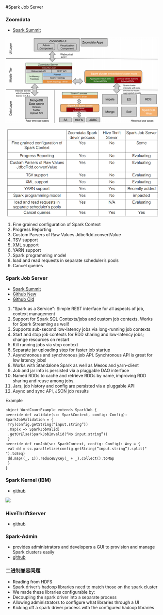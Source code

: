#Spark Job Server

### Zoomdata
- [Spark Summit](http://spark-summit.org/wp-content/uploads/2015/03/SSE15-14-Zoomdata-Alarcon.pdf)

<img src="/images/spark_job_server_arch.png" width="1000px">

![](/images/spark_job_server_remoting.png)

1. Fine grained configuration of Spark Context
2. Progress Reporting
3. Custom Parsers of Raw Values JdbcRdd.convertValue
4. TSV support
5. XML support
6. YARN support
7. Spark programming model
8. load and read requests in separate scheduler’s pools
9. Cancel queries


### Spark Job Server
- [Spark Summit](http://spark-summit.org/wp-content/uploads/2014/07/Spark-Job-Server-Easy-Spark-Job-Management-Chan-Chu.pdf)
- [Github New](https://github.com/spark-jobserver/spark-jobserver)
- [Github Old](http://github.com/ooyala/spark-jobserver)

1. "Spark as a Service": Simple REST interface for all aspects of job, context management
2. Support for Spark SQL Contexts/jobs and custom job contexts, Works for Spark Streaming as well!
3. Supports sub-second low-latency jobs via long-running job contexts
4. Start and stop job contexts for RDD sharing and low-latency jobs; change resources on restart
5. Kill running jobs via stop context
6. Separate jar uploading step for faster job startup
7. Asynchronous and synchronous job API. Synchronous API is great for low latency jobs!
8. Works with Standalone Spark as well as Mesos and yarn-client
9. Job and jar info is persisted via a pluggable DAO interface
10. Named RDDs to cache and retrieve RDDs by name, improving RDD sharing and reuse among jobs.
11. Jars, job history and config are persisted via a pluggable API
12. Async and sync API, JSON job results

Example

    object WordCountExample extends SparkJob {
    override def validate(sc: SparkContext, config: Config): SparkJobValidation = {
     Try(config.getString(“input.string”))
     .map(x => SparkJobValid)
     .getOrElse(SparkJobInvalid(“No input.string”))
     }
    override def runJob(sc: SparkContext, config: Config): Any = {
     val dd = sc.parallelize(config.getString(“input.string”).split(" ").toSeq)
     dd.map((_, 1)).reduceByKey(_ + _).collect().toMap
     }
    }

### Spark Kernel (IBM)
- [github](https://github.com/ibm-et/spark-kernel)

![](https://raw.githubusercontent.com/wiki/ibm-et/spark-kernel/overview.png)


### HiveThriftServer
- [github](https://github.com/apache/spark/tree/master/sql)


### Spark-Admin 
- provides administrators and developers a GUI to provision and manage Spark clusters easily
- [github](https://github.com/adatao/adatao-admin)


### 二进制兼容问题
- Reading from HDFS
- Spark driver’s hadoop libraries need to match those on the spark cluster
- We made these libraries configurable by:
- Decoupling the spark driver into a separate process
- Allowing administrators to configure what libraries through a UI
- Kicking off a spark driver process with the configured hadoop libraries


